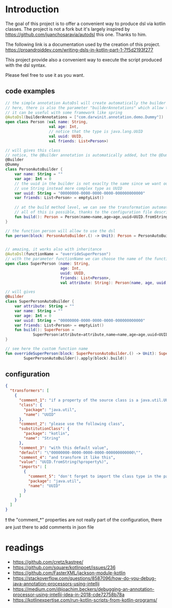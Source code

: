 # Introduction

The goal of this project is to offer a convenient way to produce dsl via kotlin classes.  The project is not a fork but
it's largely inspired by https://github.com/juanchosaravia/autodsl this one. Thanks to him.

The following link is a documentation used by the creation of this project.  https://proandroiddev.com/writing-dsls-in-kotlin-part-1-7f5d2193f277

This project provide also a convenient way to execute the script produced with the dsl syntax.  

Please feel free to use it as you want.

## code examples
```kotlin
// the simple annotation AutoDsl will create automatically the builder and the function to use your dsl
// here, there is also the parameter "builderAnnotations" which allow to add a personnal annotation on the class
// it can be useful with some framework like spring
@AutoDsl(builderAnnotations = ["com.darwinit.annotation.demo.Dummy"])
open class Person (val name: String, 
                   val age: Int, 
                   // notice that the type is java.lang.UUID 
                   val uuid: UUID, 
                   val friends: List<Person>)

// will gives this class
// notice, the @Builder annotation is automatically added, but the @Dummy come from the parametrization
@Builder
@Dummy
class PersonAutoBuilder {
    var name: String = ""
    var age: Int = 0
    // the uuid in the builder is not exaclty the same since we want our users
    // use String instead more complex type as UUID
    var uuid: String = "00000000-0000-0000-0000-000000000000"
    var friends: List<Person> = emptyList()
    
    // at the build method level, we can see the transformation automatically in UUID from string
    // all of this is possible, thanks to the configuration file describe later in this document
    fun build(): Person = Person(name=name,age=age,uuid=UUID.fromString(uuid),friends=friends)
}

// the function person will allow to use the dsl
fun person(block: PersonAutoBuilder.() -> Unit): Person = PersonAutoBuilder().apply(block).build()


// amazing, it works also with inheritance
@AutoDsl(functionName = "overrideSuperPerson")
// with the parameter functionName we can choose the name of the function (normally it's based on the classname
open class SuperPerson (name: String, 
                        age: Int, 
                        uuid: UUID, 
                        friends: List<Person>, 
                        val attribute: String): Person(name, age, uuid, friends)

// will gives
@Builder
class SuperPersonAutoBuilder {
    var attribute: String = ""
    var name: String = ""
    var age: Int = 0
    var uuid: String = "00000000-0000-0000-0000-000000000000"
    var friends: List<Person> = emptyList()
    fun build(): SuperPerson =
            SuperPerson(attribute=attribute,name=name,age=age,uuid=UUID.fromString(uuid),friends=friends)
}

// see here the custom function name
fun overrideSuperPerson(block: SuperPersonAutoBuilder.() -> Unit): SuperPerson =
        SuperPersonAutoBuilder().apply(block).build()

```

## configuration
 
```json
{
  "transformers": [
    {
      "comment_1": "if a property of the source class is a java.util.UUID",
      "class": {
        "package": "java.util",
        "name": "UUID"
      },
      "comment_2": "please use the following class",
      "substitutionClass": {
        "package": "kotlin",
        "name": "String"
      },
      "comment_3": "with this default value",
      "default": "\"00000000-0000-0000-0000-000000000000\"",
      "comment_4": "and transform it like this",
      "value": "UUID.fromString(%property%)",
      "imports": [
        {
          "comment_5": "don't forget to import the class type in the parametrization since it's used on the line value",          
          "package": "java.util",
          "name": "UUID"
        }
      ]
    }
  ]
}
```

:exclamation: the "comment_*" properties are not really part of the configuration, there are just there to add comments 
in json file

# readings

* https://github.com/cretz/kastree/
* https://github.com/square/kotlinpoet/issues/236
* https://github.com/FasterXML/jackson-module-kotlin
* https://stackoverflow.com/questions/8587096/how-do-you-debug-java-annotation-processors-using-intellij
* https://medium.com/@joachim.beckers/debugging-an-annotation-processor-using-intellij-idea-in-2018-cde72758b78a
* https://kotlinexpertise.com/run-kotlin-scripts-from-kotlin-programs/